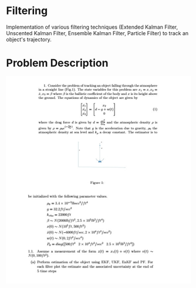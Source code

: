 # Filtering
Implementation of various filtering techniques (Extended Kalman Filter, Unscented Kalman Filter, Ensemble Kalman Filter, Particle Filter) to track an object's trajectory.

# Problem Description
![Problem Description](https://github.com/mviswanathan24/Filtering/blob/master/Filtering.jpg)
